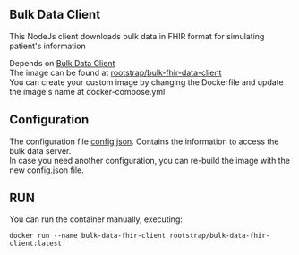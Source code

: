 Bulk Data Client
-----------------

This NodeJs client downloads bulk data in FHIR format for simulating patient's information  

Depends on [Bulk Data Client](https://github.com/smart-on-fhir/sample-apps-stu3/tree/master/fhir-downloader)    
The image can be found at [rootstrap/bulk-fhir-data-client](https://hub.docker.com/repository/docker/rootstrap/bulk-data-fhir-client)   
You can create your custom image by changing the Dockerfile and update the image's name at docker-compose.yml     


## Configuration
The configuration file [config.json](bulk-data-client/config.json). Contains the information to access the bulk data server.     
In case you need another configuration, you can re-build the image with the new config.json file.    

## RUN
You can run the container manually, executing: 
```console
docker run --name bulk-data-fhir-client rootstrap/bulk-data-fhir-client:latest 
```